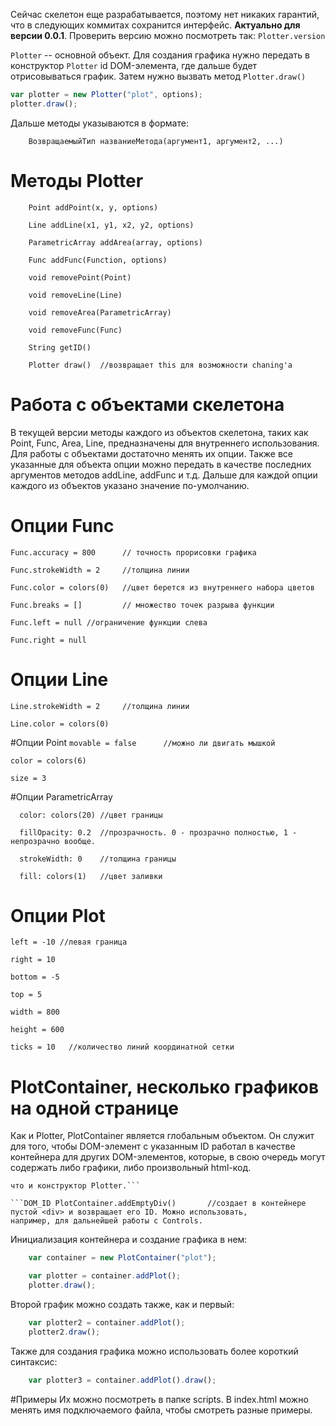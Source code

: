 Сейчас скелетон еще разрабатывается, поэтому нет никаких гарантий, что в следующих коммитах сохранится интерфейс.
**Актуально для версии 0.0.1**. Проверить версию можно посмотреть так: ```Plotter.version```

```Plotter``` -- основной объект.
Для создания графика нужно передать в конструктор ```Plotter``` id DOM-элемента, где дальше будет отрисовываться график. Затем нужно вызвать метод ```Plotter.draw()```
```javascript
var plotter = new Plotter("plot", options);
plotter.draw();
```


Дальше методы указываются в формате:

```
    ВозвращаемыйТип названиеМетода(аргумент1, аргумент2, ...)
```

# Методы Plotter

```
    Point addPoint(x, y, options)
```

```
    Line addLine(x1, y1, x2, y2, options)
```

```
    ParametricArray addArea(array, options)
```

```
    Func addFunc(Function, options)
```

```
    void removePoint(Point)
```

```
    void removeLine(Line)
```

```
    void removeArea(ParametricArray)
```

```
    void removeFunc(Func)
```

```
    String getID()
```

```
    Plotter draw()  //возвращает this для возможности chaning'а
```

# Работа с объектами скелетона
В текущей версии методы каждого из объектов скелетона, таких как Point, Func, Area, Line, предназначены для внутреннего использования. Для работы с объектами достаточно менять их опции. Также все указанные для объекта опции можно передать в качестве последних аргументов методов addLine, addFunc и т.д.
Дальше для каждой опции каждого из объектов указано значение по-умолчанию.

# Опции Func
```Func.accuracy = 800      // точность прорисовки графика```

```Func.strokeWidth = 2     //толщина линии```

```Func.color = colors(0)   //цвет берется из внутреннего набора цветов```

```Func.breaks = []         // множество точек разрыва функции```

```Func.left = null //ограничение функции слева```

```Func.right = null```

# Опции Line
```Line.strokeWidth = 2     //толщина линии```

```Line.color = colors(0)```

#Опции Point
```movable = false      //можно ли двигать мышкой```

```color = colors(6)```

```size = 3```

#Опции ParametricArray

```
  color: colors(20) //цвет границы
```

```
  fillOpacity: 0.2  //прозрачность. 0 - прозрачно полностью, 1 - непрозрачно вообще.
```

```
  strokeWidth: 0    //толщина границы
```

```
  fill: colors(1)   //цвет заливки
```


# Опции Plot
```left = -10 //левая граница```

```right = 10```

```bottom = -5```

```top = 5```

```width = 800```

```height = 600```

```ticks = 10   //количество линий координатной сетки```

# PlotContainer, несколько графиков на одной странице
Как и Plotter, PlotContainer является глобальным объектом. Он служит для того, чтобы DOM-элемент с указанным ID работал
в качестве контейнера для других DOM-элементов, которые, в свою очередь могут содержать либо графики, либо произвольный
html-код.

```Plotter PlotContainer.addPlot(options)   //добавляет в DOM-контейнер график и возвращает его. Возвращает то же самое,
что и конструктор Plotter.```

```DOM_ID PlotContainer.addEmptyDiv()       //создает в контейнере пустой <div> и возвращает его ID. Можно использовать,
например, для дальнейшей работы с Controls.
```

Инициализация контейнера и создание графика в нем:

```javascript
    var container = new PlotContainer("plot");

    var plotter = container.addPlot();
    plotter.draw();
```

Второй график можно создать также, как и первый:

```javascript
    var plotter2 = container.addPlot();
    plotter2.draw();
```

Также для создания графика можно использовать более короткий синтаксис:

```javascript
    var plotter3 = container.addPlot().draw();
```

#Примеры
Их можно посмотреть в папке scripts. В index.html можно менять имя подключаемого файла, чтобы смотреть разные примеры.
